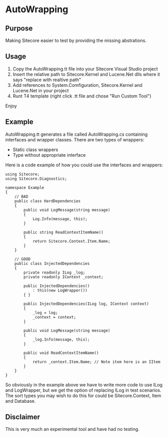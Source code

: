 AutoWrapping
============

Purpose
-------

Making Sitecore easier to test by providing the missing abstrations.

Usage
-----

1. Copy the AutoWrapping.tt file into your Sitecore Visual Studio project
2. Insert the relative path to Sitecore.Kernel and Lucene.Net dlls where it says "replace with realtive path"
3. Add references to System.Comfiguration, Sitecore.Kernel and Lucene.Net in your project
4. Runt T4 template (right click .tt file and chose "Run Custom Tool")
 
Enjoy

Example
-------

AutoWrapping.tt generates a file called AutoWrapping.cs containing interfaces and wrapper classes. There are two types of wrappers:

- Static class wrappers
- Type without appropriate interface

Here is a code example of how you could use the interfaces and wrappers:

    using Sitecore;
    using Sitecore.Diagnostics;

    namespace Example
    {
        // BAD
        public class HardDependencies
        {
            public void LogMessage(string message)
            {
                Log.Info(message, this);
            }

            public string ReadContextItemName()
            {
                return Sitecore.Context.Item.Name;
            }
        }

        // GOOD
        public class InjectedDependencies
        {
            private readonly ILog _log;
            private readonly IContext _context; 

            public InjectedDependencies()
                : this(new LogWrapper())
            { }

            public InjectedDependencies(ILog log, IContext context)
            {
                _log = log;
                _context = context;
            }

            public void LogMessage(string message)
            {
                _log.Info(message, this);
            }

            public void ReadContextItemName()
            {
                return _context.Item.Name; // Note item here is an IItem
            }
        }
    }

So obviously in the example above we have to write more code to use ILog and LogWrapper, but we get the option of replacing ILog in test scenarios. The sort types you may wish to do this for could be Sitecore.Context, Item and Database.

Disclaimer
----------

This is very much an experimental tool and have had no testing.
